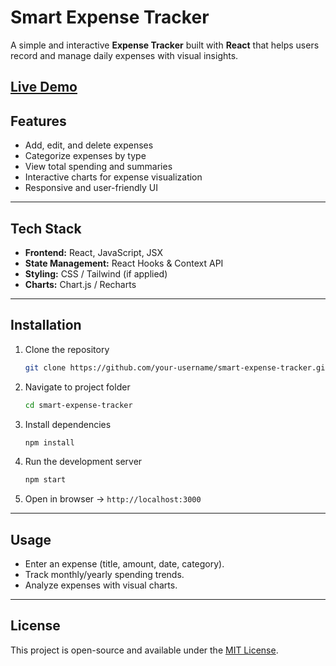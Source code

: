 # Smart Expense Tracker

A simple and interactive **Expense Tracker** built with **React** that helps users record and manage daily expenses with visual insights.

[Live Demo](https://expense-tracker-react-ts-app.netlify.app)
---

## Features

* Add, edit, and delete expenses
* Categorize expenses by type
* View total spending and summaries
* Interactive charts for expense visualization
* Responsive and user-friendly UI

---

## Tech Stack

* **Frontend:** React, JavaScript, JSX
* **State Management:** React Hooks & Context API
* **Styling:** CSS / Tailwind (if applied)
* **Charts:** Chart.js / Recharts

---

##  Installation

1. Clone the repository

   ```bash
   git clone https://github.com/your-username/smart-expense-tracker.git
   ```
2. Navigate to project folder

   ```bash
   cd smart-expense-tracker
   ```
3. Install dependencies

   ```bash
   npm install
   ```
4. Run the development server

   ```bash
   npm start
   ```
5. Open in browser → `http://localhost:3000`

---

## Usage

* Enter an expense (title, amount, date, category).
* Track monthly/yearly spending trends.
* Analyze expenses with visual charts.

---

## License

This project is open-source and available under the [MIT License](LICENSE).
